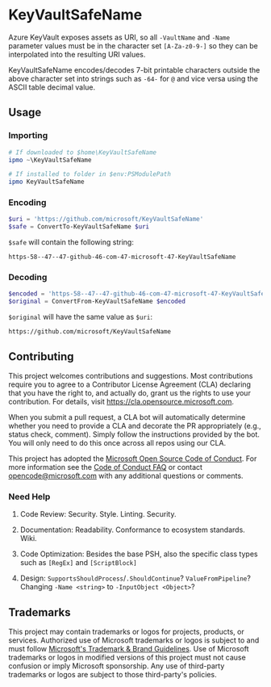 # KeyVaultSafeName

Azure KeyVault exposes assets as URI, so all `-VaultName` and `-Name` parameter values must be in the character set `[A-Za-z0-9-]` so they can be interpolated into the resulting URI values.

KeyVaultSafeName encodes/decodes 7-bit printable characters outside the above character set into strings such as `-64-` for `@` and vice versa using the ASCII table decimal value.

## Usage

### Importing

```PowerShell
# If downloaded to $home\KeyVaultSafeName
ipmo ~\KeyVaultSafeName

# If installed to folder in $env:PSModulePath
ipmo KeyVaultSafeName
```

### Encoding

```Powershell
$uri = 'https://github.com/microsoft/KeyVaultSafeName'
$safe = ConvertTo-KeyVaultSafeName $uri
```

`$safe` will contain the following string:

```text
https-58--47--47-github-46-com-47-microsoft-47-KeyVaultSafeName
```

### Decoding

```PowerShell
$encoded = 'https-58--47--47-github-46-com-47-microsoft-47-KeyVaultSafeName'
$original = ConvertFrom-KeyVaultSafeName $encoded
```

`$original` will have the same value as `$uri`:

```text
https://github.com/microsoft/KeyVaultSafeName
```

## Contributing

This project welcomes contributions and suggestions.  Most contributions require you to agree to a
Contributor License Agreement (CLA) declaring that you have the right to, and actually do, grant us
the rights to use your contribution. For details, visit https://cla.opensource.microsoft.com.

When you submit a pull request, a CLA bot will automatically determine whether you need to provide
a CLA and decorate the PR appropriately (e.g., status check, comment). Simply follow the instructions
provided by the bot. You will only need to do this once across all repos using our CLA.

This project has adopted the [Microsoft Open Source Code of Conduct](https://opensource.microsoft.com/codeofconduct/).
For more information see the [Code of Conduct FAQ](https://opensource.microsoft.com/codeofconduct/faq/) or
contact [opencode@microsoft.com](mailto:opencode@microsoft.com) with any additional questions or comments.

### Need Help

1. Code Review: Security. Style. Linting. Security.

1. Documentation: Readability. Conformance to ecosystem standards. Wiki.

1. Code Optimization: Besides the base PSH, also the specific class types such as `[RegEx]` and `[ScriptBlock]`

1. Design: `SupportsShouldProcess`/`.ShouldContinue`? `ValueFromPipeline`? Changing `-Name <string>` to `-InputObject <Object>`?

## Trademarks

This project may contain trademarks or logos for projects, products, or services. Authorized use of Microsoft 
trademarks or logos is subject to and must follow 
[Microsoft's Trademark & Brand Guidelines](https://www.microsoft.com/en-us/legal/intellectualproperty/trademarks/usage/general).
Use of Microsoft trademarks or logos in modified versions of this project must not cause confusion or imply Microsoft sponsorship.
Any use of third-party trademarks or logos are subject to those third-party's policies.
